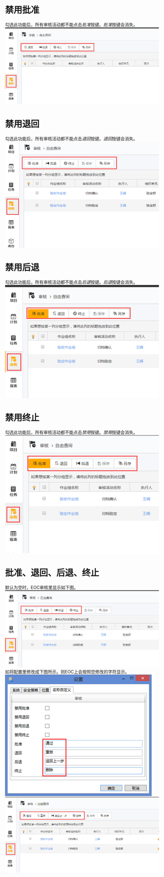 # 禁用批准
勾选此功能后，所有审核活动都不能点击*批准*按键。*批准*按键会消失。
![](./images/批准消失.png)
# 禁用退回
勾选此功能后，所有审核活动都不能点击*退回*按键。*退回*按键会消失。
![](./images/退回消失.png)
# 禁用后退
勾选此功能后，所有审核活动都不能点击*后退*按键。*后退*按键会消失。
![](./images/后退消失.png)
# 禁用终止
勾选此功能后，所有审核活动都不能点击*禁用*按键。*禁用*按键会消失。
![](./images/禁用消失.png)
# 批准、退回、后退、终止
默认为空时，EOC审核里显示如下图。
![](./images/审核.png)
如将配置里修改成下图所示。则EOC上会按照您修改的字符显示。
![](./images/修改默认配置.png)
![](./images/修改后显示.png)